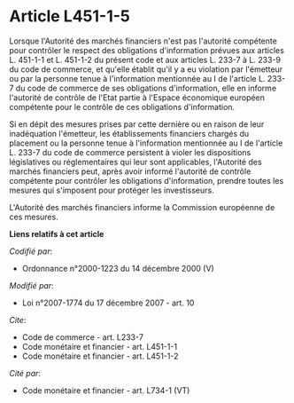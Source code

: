 # Article L451-1-5

Lorsque l'Autorité des marchés financiers n'est pas l'autorité compétente pour contrôler le respect des obligations
d'information prévues aux articles L. 451-1-1 et L. 451-1-2 du présent code et aux articles L. 233-7 à L. 233-9 du code de
commerce, et qu'elle établit qu'il y a eu violation par l'émetteur ou par la personne tenue à l'information mentionnée au I
de l'article L. 233-7 du code de commerce de ses obligations d'information, elle en informe l'autorité de contrôle de l'Etat
partie à l'Espace économique européen compétente pour le contrôle de ces obligations d'information. 

Si en dépit des mesures prises par cette dernière ou en raison de leur inadéquation l'émetteur, les établissements financiers
chargés du placement ou la personne tenue à l'information mentionnée au I de l'article L. 233-7 du code de commerce
persistent à violer les dispositions législatives ou réglementaires qui leur sont applicables, l'Autorité des marchés
financiers peut, après avoir informé l'autorité de contrôle compétente pour contrôler les obligations d'information, prendre
toutes les mesures qui s'imposent pour protéger les investisseurs.

L'Autorité des marchés financiers informe la Commission européenne de ces mesures.

**Liens relatifs à cet article**

_Codifié par_:

  - Ordonnance n°2000-1223 du 14 décembre 2000 (V)

_Modifié par_:

  - Loi n°2007-1774 du 17 décembre 2007 - art. 10

_Cite_:

  - Code de commerce - art. L233-7
  - Code monétaire et financier - art. L451-1-1
  - Code monétaire et financier - art. L451-1-2

_Cité par_:

  - Code monétaire et financier - art. L734-1 (VT)
